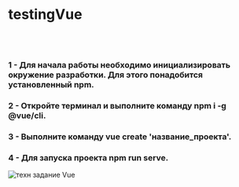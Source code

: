 # testingVue
<br></br>
<h3> 1 -  Для начала работы необходимо инициализировать окружение разработки. Для этого понадобится установленный npm. </h3>

<h3> 2 - Откройте терминал и выполните команду npm i -g @vue/cli. </h3>

<h3> 3 - Выполните команду vue create 'название_проекта'.</h3>

<h3> 4 - Для запуска проекта npm run serve. </h3> 


![техн задание Vue](https://user-images.githubusercontent.com/93074634/171617528-348cf6d0-f408-4015-9223-e1c76661e9c6.png)
